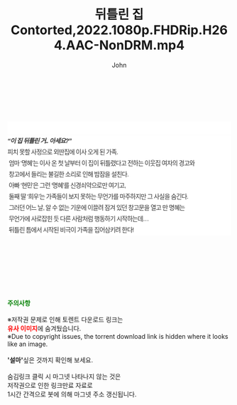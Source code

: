﻿---
layout: post
title:  "뒤틀린 집 Contorted,2022.1080p.FHDRip.H264.AAC-NonDRM.mp4"
author: John
categories: [ 영화 ]
tags: [  ]
image:  
description: "뒤틀린 집 Contorted,2022.1080p.FHDRip.H264.AAC-NonDRM.mp4 torrent 정보 공유"
toc: true
toc_sticky: true
---

<br>
<div class="view-img">
<a class="view_image" href="https://torrentmobile59.com/bbs/view_image.php?fn=%2Fdata%2Ffile%2Fmovie%2F2345726642_ygRHYXpe_d9583aeece0e142c365e415e81c112eb75f0444a.jpg" target="_blank"><img alt="" class="img-tag" content="https://torrentmobile59.com/data/file/movie/2345726642_ygRHYXpe_d9583aeece0e142c365e415e81c112eb75f0444a.jpg" itemprop="image" src="https://torrentmobile59.com/data/file/movie/2345726642_ygRHYXpe_d9583aeece0e142c365e415e81c112eb75f0444a.jpg"/></a><a class="view_image" href="https://torrentmobile59.com/bbs/view_image.php?fn=%2Fdata%2Ffile%2Fmovie%2F2345726642_fCAVFnj9_56e8735cd50d3e7536c79ec2fd4308d603cb707e.jpg" target="_blank"><img alt="" class="img-tag" content="https://torrentmobile59.com/data/file/movie/2345726642_fCAVFnj9_56e8735cd50d3e7536c79ec2fd4308d603cb707e.jpg" itemprop="image" src="https://torrentmobile59.com/data/file/movie/2345726642_fCAVFnj9_56e8735cd50d3e7536c79ec2fd4308d603cb707e.jpg"/></a></div><div class="view-content" itemprop="description">
<p><br/></p><div class="title_area" style="margin:0px 0px 9px;padding:0px;list-style:none;font-size:12px;font-family:'나눔고딕', NanumGothic, '돋움', Dotum, Helvetica, 'AppleSDGothicNeo-Medium', AppleGothic, sans-serif;height:30px;float:none;background-color:rgb(255,255,255);"><h4 class="h_story" style="margin:5px 10px 0px 0px;padding:0px;list-style:none;font-size:12px;font-family:'돋움', sans-serif;height:18px;width:49px;background:url(&quot;https://ssl.pstatic.net/static/movie/2020/10/h_tx_sp5.png&quot;) no-repeat 0px -17px;float:left;"><strong class="blind" style="margin:0px;padding:0px;list-style:none;font-size:0px;font-family:inherit;color:inherit;width:1px;height:1px;line-height:0;">줄거리</strong></h4></div><h5 class="h_tx_story" style="margin:-7px 0px 1px;padding:0px;list-style:none;font-size:14px;font-family:'나눔고딕', NanumGothic, Helvetica, sans-serif;color:rgb(51,51,51);background-image:url(&quot;https://ssl.pstatic.net/static/movie/2014/01/blank.gif&quot;);letter-spacing:-1px;line-height:25px;background-color:rgb(255,255,255);">“이 집 뒤틀린 거.. 아세요?”</h5><p class="con_tx" style="margin-top:-1px;margin-bottom:-6px;list-style:none;font-size:14px;font-family:'나눔고딕', NanumGothic, '돋움', Dotum, Helvetica, 'AppleSDGothicNeo-Medium', AppleGothic, sans-serif;color:rgb(51,51,51);background-image:url(&quot;https://ssl.pstatic.net/static/movie/2014/01/blank.gif&quot;);letter-spacing:-1px;line-height:25px;background-color:rgb(255,255,255);">피치 못할 사정으로 외딴집에 이사 오게 된 가족.<br style="list-style:none;font-size:12px;font-family:'돋움', sans-serif;color:rgb(0,0,0);"/> 엄마 ‘명혜’는 이사 온 첫 날부터 이 집이 뒤틀렸다고 전하는 이웃집 여자의 경고와<br style="list-style:none;font-size:12px;font-family:'돋움', sans-serif;color:rgb(0,0,0);"/> 창고에서 들리는 불길한 소리로 인해 밤잠을 설친다.<br style="list-style:none;font-size:12px;font-family:'돋움', sans-serif;color:rgb(0,0,0);"/> 아빠 ‘현민’은 그런 ‘명혜’를 신경쇠약으로만 여기고,<br style="list-style:none;font-size:12px;font-family:'돋움', sans-serif;color:rgb(0,0,0);"/> 둘째 딸 ‘희우’는 가족들이 보지 못하는 무언가를 마주하지만 그 사실을 숨긴다.<br style="list-style:none;font-size:12px;font-family:'돋움', sans-serif;color:rgb(0,0,0);"/> 그러던 어느 날, 알 수 없는 기운에 이끌려 잠겨 있던 창고문을 열고 만 명혜는<br style="list-style:none;font-size:12px;font-family:'돋움', sans-serif;color:rgb(0,0,0);"/> 무언가에 사로잡힌 듯 다른 사람처럼 행동하기 시작하는데…<br style="list-style:none;font-size:12px;font-family:'돋움', sans-serif;color:rgb(0,0,0);"/> 뒤틀린 틈에서 시작된 비극이 가족을 집어삼키려 한다!</p> </div>
    
<br><br><br><br><br><br><br>
<p data-ke-size="size16"><b><span style="color: green;">주의사항</span></b><br /><br />※저작권 문제로 인해 토렌트 다운로드 링크는<br /><b><span style="color: red;">유사 이미지</span></b>에 숨겨뒀습니다.<br />※Due to copyright issues, the torrent download link is hidden where it looks like an image.<br /><br /><b>'설마'</b>싶은 것까지 확인해 보세요.<br /><br />숨김링크 클릭 시 마그넷 나타나지 않는 것은<br />저작권으로 인한 링크만료 자료로<br />1시간 간격으로 봇에 의해 마그넷 주소 갱신됩니다.</p>
